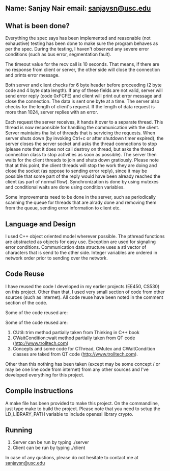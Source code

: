 Name:     Sanjay Nair
email:    sanjaysn@usc.edu
--------------------------------

What is been done?
-----------------
Everything the spec says has been implemented and reasonable (not exhaustive) testing has been done to make sure the program behaves as per the spec. During the testing, I haven't observed any severe error conditions (such as bus error, segmentation fault). 

The timeout value for the recv call is 10 seconds. That means, if there are no response from client or server, the other side will close the connection and prints error message. 

Both server and client checks for 6 byte header before proceeding (2 byte code and 4 byte data length). If any of these fields are not valid, server will send error reply (code 0xFCFE) and client will print out error message and close the connection. The data is sent one byte at a time. The server also checks for the length of client's request. If the length of data request is more than 1024, server replies with an error. 

Each request the server receives, it hands it over to a separate thread. This thread is now responsible for handling the communication with the client. Server maintains tha list of threads that is servicing the requests. When server shuts down (by invoking Ctrl+c or after shutdown timer expired), the server closes the server socket and asks the thread connections to stop (please note that it does not call destroy on thread, but asks the thread connection class to stop activities as soon as possible). The server then waits for the client threads to join and shuts down gratiously. Please note that at this point, the client threads will stop the work they are doing and close the socket (as oppose to sending error reply), since it may be possible that some part of the reply would have been already reached the client (as part of normal flow). Synchronization is done by using mutexes and conditional waits are done using condition variables.

Some improvements need to be done in the server, such as periodically scanning the queue for threads that are alrady done and removing them from the queue, sending error information to client etc. 

Language and Design
-------------------
I used C++ object oriented model wherever possible. The pthread functions are abstracted as objects for easy use. Exception are used for signaling error conditions. Communication data structure uses a stl vector of characters that is send to the other side. Integer variables are ordered in network order prior to sending over the network. 

Code Reuse
-----------
I have reused the code I developed in my earlier projects (EE450, CS530) on this project. Other than that, I used very small section of code from other sources (such as internet). All code reuse have been noted in the comment section of the code.

Some of the code reused are:

Some of the code reused are:
1. CUtil::trim method partially taken from Thinking in C++ book
2. CWaitCondition::wait method partially taken from QT code (http://www.trolltech.com)
3. Concepts and some code for CThread, CMutex and CWaitCondition classes are taked from QT code (http://www.trolltech.com).

Other than this nothing has been taken (except may be some concept / or may be one line code from internet)  from any other sources and I've developed everything for this project.

Compile instructions
-------------------
A make file has been provided to make this project.
On the commandline, just type make to build the project. Please note that you need to setup the LD_LIBRARY_PATH variable to include openssl library crypto.

Running
--------
1. Server can be run by typing ./server 
2. Client can be run by typing ./client

In case of any qustions, please do not hesitate to contact me at sanjaysn@usc.edu


